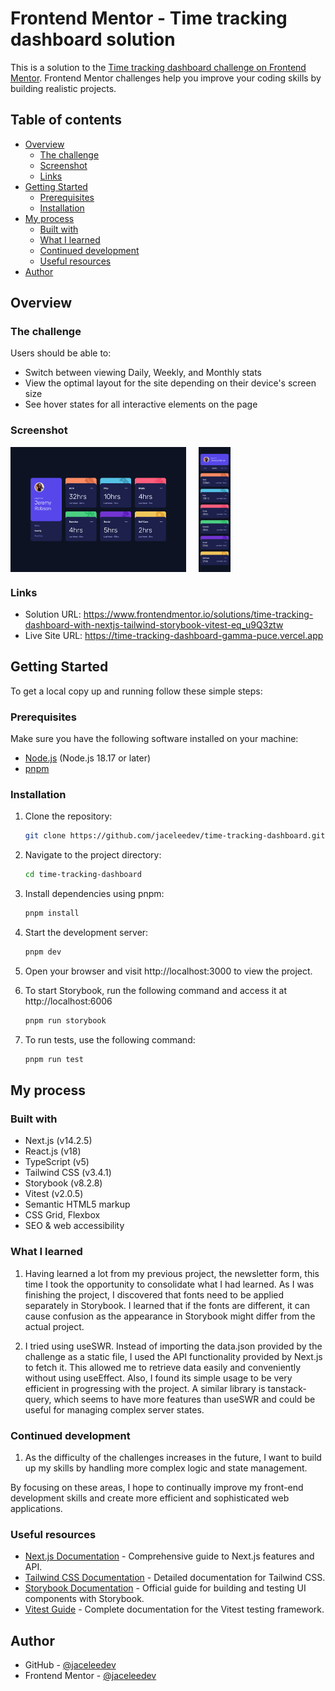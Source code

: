 # Frontend Mentor - Time tracking dashboard solution

This is a solution to the [Time tracking dashboard challenge on Frontend Mentor](https://www.frontendmentor.io/challenges/time-tracking-dashboard-UIQ7167Jw). Frontend Mentor challenges help you improve your coding skills by building realistic projects.

## Table of contents

- [Overview](#overview)
  - [The challenge](#the-challenge)
  - [Screenshot](#screenshot)
  - [Links](#links)
- [Getting Started](#getting-started)
  - [Prerequisites](#prerequisites)
  - [Installation](#installation)
- [My process](#my-process)
  - [Built with](#built-with)
  - [What I learned](#what-i-learned)
  - [Continued development](#continued-development)
  - [Useful resources](#useful-resources)
- [Author](#author)

## Overview

### The challenge

Users should be able to:

- Switch between viewing Daily, Weekly, and Monthly stats
- View the optimal layout for the site depending on their device's screen size
- See hover states for all interactive elements on the page

### Screenshot

<div style='display: flex; gap: 20px;'>
<img src="./screenshots/screenshot-desktop.png" height='200px'>
<img src="./screenshots/screenshot-mobile.png" height='200px'>
</div>

### Links

- Solution URL: https://www.frontendmentor.io/solutions/time-tracking-dashboard-with-nextjs-tailwind-storybook-vitest-eq_u9Q3ztw
- Live Site URL: https://time-tracking-dashboard-gamma-puce.vercel.app

## Getting Started

To get a local copy up and running follow these simple steps:

### Prerequisites

Make sure you have the following software installed on your machine:

- [Node.js](https://nodejs.org/) (Node.js 18.17 or later)
- [pnpm](https://pnpm.io/)

### Installation

1. Clone the repository:

   ```sh
   git clone https://github.com/jaceleedev/time-tracking-dashboard.git
   ```

2. Navigate to the project directory:

   ```sh
   cd time-tracking-dashboard
   ```

3. Install dependencies using pnpm:

   ```sh
   pnpm install
   ```

4. Start the development server:

   ```sh
   pnpm dev
   ```

5. Open your browser and visit http://localhost:3000 to view the project.

6. To start Storybook, run the following command and access it at http://localhost:6006

   ```sh
   pnpm run storybook
   ```

7. To run tests, use the following command:

   ```sh
   pnpm run test
   ```

## My process

### Built with

- Next.js (v14.2.5)
- React.js (v18)
- TypeScript (v5)
- Tailwind CSS (v3.4.1)
- Storybook (v8.2.8)
- Vitest (v2.0.5)
- Semantic HTML5 markup
- CSS Grid, Flexbox
- SEO & web accessibility

### What I learned

1. Having learned a lot from my previous project, the newsletter form, this time I took the opportunity to consolidate what I had learned. As I was finishing the project, I discovered that fonts need to be applied separately in Storybook. I learned that if the fonts are different, it can cause confusion as the appearance in Storybook might differ from the actual project.

2. I tried using useSWR. Instead of importing the data.json provided by the challenge as a static file, I used the API functionality provided by Next.js to fetch it. This allowed me to retrieve data easily and conveniently without using useEffect. Also, I found its simple usage to be very efficient in progressing with the project. A similar library is tanstack-query, which seems to have more features than useSWR and could be useful for managing complex server states.

### Continued development

1. As the difficulty of the challenges increases in the future, I want to build up my skills by handling more complex logic and state management.

By focusing on these areas, I hope to continually improve my front-end development skills and create more efficient and sophisticated web applications.

### Useful resources

- [Next.js Documentation](https://nextjs.org/docs) - Comprehensive guide to Next.js features and API.
- [Tailwind CSS Documentation](https://tailwindcss.com/docs/installation) - Detailed documentation for Tailwind CSS.
- [Storybook Documentation](https://storybook.js.org/docs) - Official guide for building and testing UI components with Storybook.
- [Vitest Guide](https://vitest.dev/guide/) - Complete documentation for the Vitest testing framework.

## Author

- GitHub - [@jaceleedev](https://github.com/jaceleedev)
- Frontend Mentor - [@jaceleedev](https://www.frontendmentor.io/profile/jaceleedev)
